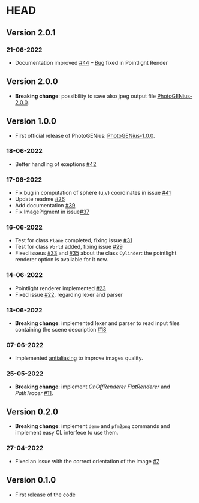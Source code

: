 # HEAD
## Version 2.0.1

### 21-06-2022
- Documentation improved [#44](https://github.com/frasalt/PhotoGENius/pull/44)
– [Bug](https://github.com/frasalt/PhotoGENius/pull/43/commits/e0aeb3f513ea07ee5ba61d2aef0d4bf6802e1440) fixed in Pointlight Render 

## Version 2.0.0
- **Breaking change**: possibility to save also jpeg output file [PhotoGENius-2.0.0](https://github.com/frasalt/PhotoGENius/releases/tag/v2.0.0).

## Version 1.0.0
- First official release of PhotoGENius: [PhotoGENius-1.0.0](https://github.com/frasalt/PhotoGENius/releases/tag/v1.0.0).

### 18-06-2022
- Better handling of exeptions [#42](https://github.com/frasalt/PhotoGENius/pull/42)

### 17-06-2022
- Fix bug in computation of sphere (u,v) coordinates in issue [#41](https://github.com/frasalt/PhotoGENius/issues/41)
- Update readme [#26](https://github.com/frasalt/PhotoGENius/pull/26)
- Add documentation [#39](https://github.com/frasalt/PhotoGENius/issues/39)
- Fix ImagePigment in issue[#37](https://github.com/frasalt/PhotoGENius/issues/37)

### 16-06-2022
- Test for class `Plane` completed, fixing issue [#31](https://github.com/frasalt/PhotoGENius/issues/31)
- Test for class `World` added, fixing issue [#29](https://github.com/frasalt/PhotoGENius/issues/29)
- Fixed isseus [#33](https://github.com/frasalt/PhotoGENius/issues/33) and [#35](https://github.com/frasalt/PhotoGENius/issues/35) about the class `Cylinder`: the pointlight renderer option is available for it now.

### 14-06-2022
- Pointlight renderer implemented [#23](https://github.com/frasalt/PhotoGENius/pull/23)
- Fixed issue [#22](https://github.com/frasalt/PhotoGENius/commit/c9909fc0577c56fc37eadeb1edb3d4cfbcd37d36), regarding lexer and parser

### 13-06-2022
- **Breaking change**: implemented lexer and parser to read input files containing the scene description [#18](https://github.com/frasalt/PhotoGENius/pull/18)

### 07-06-2022
- Implemented [antialiasing](https://github.com/frasalt/PhotoGENius/pull/19/commits/12c1eceeb410fae05f66a57f0a612d88e4cc119d) to improve images quality.

### 25-05-2022
- **Breaking change**: implement *OnOffRenderer* *FlatRenderer* and *PathTracer* [#11](https://github.com/frasalt/PhotoGENius/pull/11).


## Version 0.2.0
- **Breaking change**: implement `demo` and `pfm2png` commands and implement easy CL interfece to use them.


### 27-04-2022
- Fixed an issue with the correct orientation of the image [#7](https://github.com/frasalt/PhotoGENius/issues/7)

## Version 0.1.0
- First release of the code

